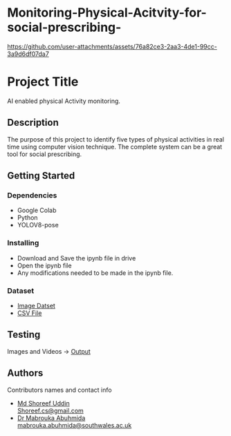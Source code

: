 # Monitoring-Physical-Acitvity-for-social-prescribing-


https://github.com/user-attachments/assets/76a82ce3-2aa3-4de1-99cc-3a9d6df07da7

# Project Title
AI enabled physical Activity monitoring. 

## Description
The purpose of this project to identify five types of physical activities in real time using computer vision technique. The complete system can be a great tool for social prescribing.

## Getting Started

### Dependencies

* Google Colab 
* Python
* YOLOV8-pose

### Installing

* Download and Save the ipynb file in drive
* Open the ipynb file 
* Any modifications needed to be made in the ipynb file.

### Dataset 

* [Image Datset](https://drive.google.com/file/d/1-Aa4hAYoF5-I430errT_zGitN5EXbGvG/view?usp=sharing)
* [CSV File](https://drive.google.com/file/d/1oK-M17PRzoNsqKymO4y_wkIApj8zhc86/view?usp=sharing)
  

## Testing
Images and Videos -> [Output](https://drive.google.com/drive/folders/1HRDJrmVAcOKDot_SrefA6vDX3gWkzpdK?usp=sharing)


## Authors

Contributors names and contact info
* [Md Shoreef Uddin](https://www.linkedin.com/in/md-shoreef-uddin-75339422b/)<br />Shoreef.cs@gmail.com
* [Dr Mabrouka Abuhmida](https://www.linkedin.com/in/dr-mabrouka-abuhmida-32b03822/)<br />mabrouka.abuhmida@southwales.ac.uk

